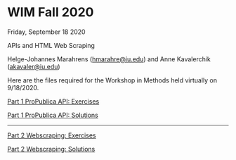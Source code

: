 # WIM Fall 2020
Friday, September 18 2020

APIs and HTML Web Scraping

Helge-Johannes Marahrens (hmarahre@iu.edu) and Anne Kavalerchik (akavaler@iu.edu)

Here are the files required for the Workshop in Methods held virtually on 9/18/2020.


[Part 1 ProPublica API: Exercises](https://mybinder.org/v2/gh/anne-kav/WIM/9874778d0596edb4644d4ce836ab71e6b2534ad0?filepath=02_WebScraping%2FWorkshop%2FPart1_API_Exercises.ipynb)


[Part 1 ProPublica API: Solutions](https://mybinder.org/v2/gh/anne-kav/WIM/master?filepath=02_WebScraping%2FWorkshop%2FPart1_API_Solutions.ipynb)

---

[Part 2 Webscraping: Exercises](https://mybinder.org/v2/gh/anne-kav/WIM/a7a8b33de5b4e2c6b3a9f38352cdeb6b7aa9bb2f?filepath=02_WebScraping%2FWorkshop%2FPart2_Webscraping_Exercises.ipynb)


[Part 2 Webscraping: Solutions](https://mybinder.org/v2/gh/anne-kav/WIM/a7a8b33de5b4e2c6b3a9f38352cdeb6b7aa9bb2f?filepath=02_WebScraping%2FWorkshop%2FPart2_Webscraping_Solutions.ipynb)






